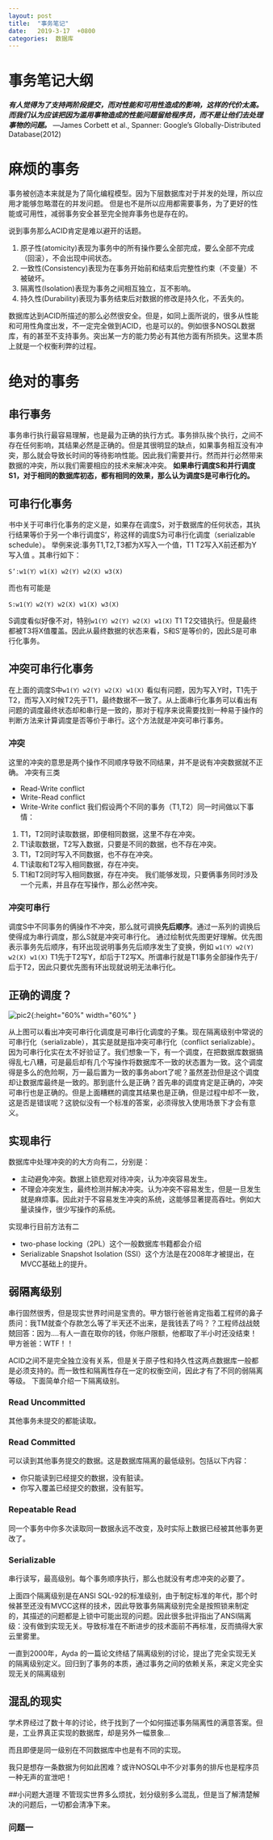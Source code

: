 ```yaml
---
layout: post
title:  "事务笔记"
date:   2019-3-17  +0800
categories:  数据库
---
```


# 事务笔记大纲

**_有人觉得为了支持两阶段提交，而对性能和可用性造成的影响，这样的代价太高。而我们认为应该把因为滥用事物造成的性能问题留给程序员，而不是让他们去处理事物的问题。_**
												 —James Corbett et al., Spanner: Google’s Globally-Distributed Database(2012) 



# 麻烦的事务

事务被创造本来就是为了简化编程模型。因为下层数据库对于并发的处理，所以应用才能够忽略潜在的并发问题。
但是也不是所以应用都需要事务，为了更好的性能或可用性，减弱事务安全甚至完全抛弃事务也是存在的。

说到事务那么ACID肯定是难以避开的话题。

1. 原子性(atomicity)表现为事务中的所有操作要么全部完成，要么全部不完成（回滚），不会出现中间状态。
2. 一致性(Consistency)表现为在事务开始前和结束后完整性约束（不变量）不被破坏。
3. 隔离性(Isolation)表现为事务之间相互独立，互不影响。
4. 持久性(Durability)表现为事务结束后对数据的修改是持久化，不丢失的。

数据库达到ACID所描述的那么必然很安全。但是，如同上面所说的，很多从性能和可用性角度出发，不一定完全做到ACID，也是可以的。例如很多NOSQL数据库，有的甚至不支持事务。突出某一方的能力势必有其他方面有所损失。这里本质上就是一个权衡利弊的过程。

# 绝对的事务
## 串行事务
事务串行执行最容易理解，也是最为正确的执行方式。事务排队挨个执行，之间不存在任何影响，其结果必然是正确的。但是其很明显的缺点，如果事务相互没有冲突，那么就会导致长时间的等待影响性能。因此我们需要并行。然而并行必然带来数据的冲突，所以我们需要相应的技术来解决冲突。
**如果串行调度S和并行调度S1，对于相同的数据库初态，都有相同的效果，那么认为调度S是可串行化的。**
## 可串行化事务
书中关于可串行化事务的定义是，如果存在调度S，对于数据库的任何状态，其执行结果等价于另一个串行调度S’，称这样的调度S为可串行化调度（serializable schedule）。
举例来说:事务T1,T2,T3都为X写入一个值，T1 T2写入X前还都为Y写入值 。其串行如下：

`S’:w1(Y）w1(X) w2(Y) w2(X) w3(X)`

而也有可能是

`S:w1(Y）w2(Y) w2(X) w1(X) w3(X)`

S调度看似好像不对，特别`w1(Y）w2(Y) w2(X) w1(X)`  T1 T2交错执行。但是最终都被T3将X值覆盖。因此从最终数据的状态来看，S和S’是等价的，因此S是可串行化事务。

## 冲突可串行化事务
在上面的调度S中`w1(Y）w2(Y) w2(X) w1(X)` 看似有问题，因为写入Y时，T1先于T2，而写入X时候T2先于T1，最终数据不一致了。从上面串行化事务可以看出有问题的调度最终状态却和串行是一致的，那对于程序来说需要找到一种易于操作的判断方法来计算调度是否等价于串行。这个方法就是冲突可串行事务。

### 冲突
这里的冲突的意思是两个操作不同顺序导致不同结果，并不是说有冲突数据就不正确。
冲突有三类
* Read-Write conflict
* Write-Read conflict
* Write-Write conflict
我们假设两个不同的事务（T1,T2）同一时间做以下事情：
1. T1，T2同时读取数据，即便相同数据，这里不存在冲突。
2. T1读取数据，T2写入数据，只要是不同的数据，也不存在冲突。
3. T1，T2同时写入不同数据，也不存在冲突。
4. T1读取和T2写入相同数据，存在冲突。
5. T1和T2同时写入相同数据，存在冲突。
我们能够发现，只要俩事务同时涉及一个元素，并且存在写操作，那么必然冲突。

### 冲突可串行
调度S中不同事务的俩操作不冲突，那么就可调换**先后顺序**。通过一系列的调换后使得成为串行调度，那么S就是冲突可串行化。
通过绘制优先图更好理解。优先图表示事务先后顺序，有环出现说明事务先后顺序发生了变换，例如 `w1(Y）w2(Y) w2(X) w1(X)`  T1先于T2写Y，却后于T2写X。所谓串行就是T1事务全部操作先于/后于T2，因此只要优先图有环出现就说明无法串行化。

## 正确的调度？
![pic2](https://mitisky.github.io/images/trans/tran7.png){:height="60%" width="60%" }

从上图可以看出冲突可串行化调度是可串行化调度的子集。现在隔离级别中常说的可串行化（serializable），其实是就是指冲突可串行化（conflict serializable）。因为可串行化实在太不好验证了。我们想象一下，有一个调度，在把数据库数据搞得乱七八糟，可是最后却有几个写操作将数据库不一致的状态置为一致。这个调度得是多么的危险啊，万一最后置为一致的事务abort了呢？虽然差劲但是这个调度却让数据库最终是一致的。那到底什么是正确？首先串的调度肯定是正确的，冲突可串行也是正确的。但是上面糟糕的调度其结果也是正确，但是过程中却不一致，这是否是错误呢？这貌似没有一个标准的答案，必须得放入使用场景下才会有意义。

## 实现串行

数据库中处理冲突的的大方向有二，分别是：

* 主动避免冲突。数据上锁悲观对待冲突，认为冲突容易发生。
* 不理会冲突发生，最终检测并解决冲突。认为冲突不容易发生，但是一旦发生就是麻烦事。因此对于不容易发生冲突的系统，这能够显著提高吞吐。例如大量读操作，很少写操作的系统。


实现串行目前方法有二

* two-phase locking（2PL）这个一般数据库书籍都会介绍
* Serializable Snapshot Isolation (SSI）这个方法是在2008年才被提出，在MVCC基础上的提升。



## 弱隔离级别
串行固然很秀，但是现实世界时间是宝贵的。甲方银行爸爸肯定指着工程师的鼻子质问：我TM就查个存款怎么等了半天还不出来，是我钱丢了吗？？工程师战战兢兢回答：因为....有人一直在取你的钱，你账户限额，他都取了半小时还没结束！ 甲方爸爸：WTF！！


ACID之间不是完全独立没有关系，但是关于原子性和持久性这两点数据库一般都是必须支持的。而一致性和隔离性存在一定的权衡空间，因此才有了不同的弱隔离等级。
下面简单介绍一下隔离级别。
### Read Uncommitted
其他事务未提交的都能读取。
### Read Committed
可以读到其他事务提交的数据。这是数据库隔离的最低级别。包括以下内容：
* 你只能读到已经提交的数据，没有脏读。
* 你写入覆盖已经提交的数据，没有脏写。
### Repeatable Read
同一个事务中你多次读取同一数据永远不改变，及时实际上数据已经被其他事务更改了。
### Serializable
串行读写，最高级别。每个事务顺序执行，那么也就没有考虑冲突的必要了。


上面四个隔离级别是在ANSI SQL-92的标准级别，由于制定标准的年代，那个时候甚至还没有MVCC这样的技术，因此导致事务隔离级别完全是按照锁来制定的，其描述的问题都是上锁中可能出现的问题。因此很多批评指出了ANSI隔离级：没有做到实现无关。导致标准在不断进步的技术面前不再标准，反而搞得大家云里雾里。

一直到2000年，Ayda 的一篇论文终结了隔离级别的讨论，提出了完全实现无关的隔离级别定义。回归到了事务的本质，通过事务之间的依赖关系，来定义完全实现无关的隔离级别


## 混乱的现实

学术界经过了数十年的讨论，终于找到了一个如何描述事务隔离性的满意答案。但是，工业界真正实现的数据库，却是另外一幅景象…


而且即便是同一级别在不同数据库中也是有不同的实现。

我只是想存一条数据为何如此困难？或许NOSQL中不少对事务的排斥也是程序员一种无声的宣泄吧！


##小问题大道理 
不管现实世界多么烦扰，划分级别多么混乱，但是当了解清楚解决的问题后，一切都会清净下来。

### 问题一









